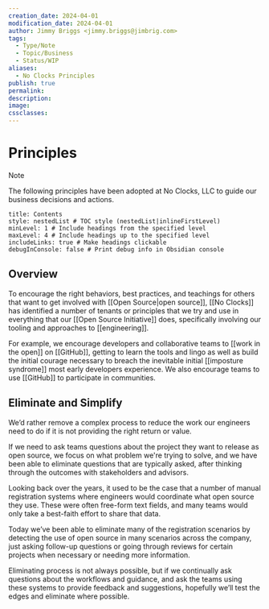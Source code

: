 ```yaml
---
creation_date: 2024-04-01
modification_date: 2024-04-01
author: Jimmy Briggs <jimmy.briggs@jimbrig.com>
tags:
  - Type/Note
  - Topic/Business
  - Status/WIP
aliases:
  - No Clocks Principles
publish: true
permalink:
description:
image:
cssclasses:
---
```


# Principles

> [!NOTE]
> The following principles have been adopted at No Clocks, LLC to guide our business decisions and actions.

```table-of-contents
title: Contents 
style: nestedList # TOC style (nestedList|inlineFirstLevel)
minLevel: 1 # Include headings from the specified level
maxLevel: 4 # Include headings up to the specified level
includeLinks: true # Make headings clickable
debugInConsole: false # Print debug info in Obsidian console
```


## Overview

To encourage the right behaviors, best practices, and teachings for others that want to get involved with [[Open Source|open source]], [[No Clocks]] has identified a number of tenants or principles that we try and use in everything that our [[Open Source Initiative]] does, specifically involving our tooling and approaches to [[engineering]].

For example, we encourage developers and collaborative teams to [[work in the open]] on [[GitHub]], getting to learn the tools and lingo as well as build the initial courage necessary to breach the inevitable initial [[imposture syndrome]] most early developers experience. We also encourage teams to use [[GitHub]] to participate in communities.

## Eliminate and Simplify

We’d rather remove a complex process to reduce the work our engineers need to do if it is not providing the right return or value.

If we need to ask teams questions about the project they want to release as open source, we focus on what problem we're trying to solve, and we have been able to eliminate questions that are typically asked, after thinking through the outcomes with stakeholders and advisors.

Looking back over the years, it used to be the case that a number of manual registration systems where engineers would coordinate what open source they use. These were often free-form text fields, and many teams would only take a best-faith effort to share that data.

Today we’ve been able to eliminate many of the registration scenarios by detecting the use of open source in many scenarios across the company, just asking follow-up questions or going through reviews for certain projects when necessary or needing more information.

Eliminating process is not always possible, but if we continually ask questions about the workflows and guidance, and ask the teams using these systems to provide feedback and suggestions, hopefully we’ll test the edges and eliminate where possible.

